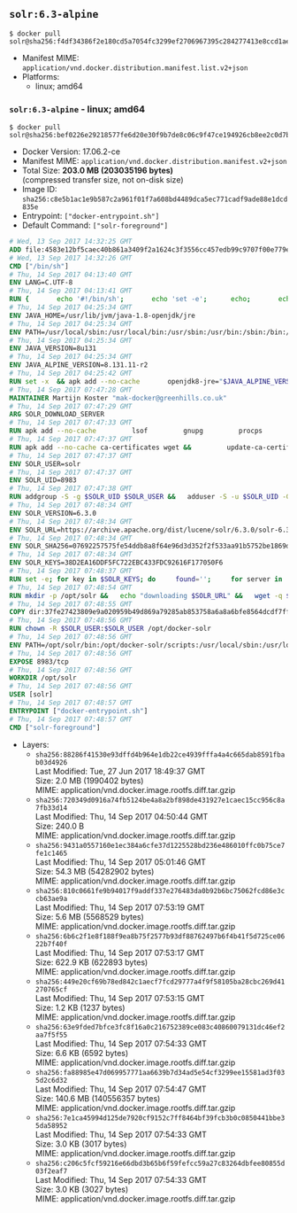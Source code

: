 ## `solr:6.3-alpine`

```console
$ docker pull solr@sha256:f4df34386f2e180cd5a7054fc3299ef2706967395c284277413e8ccd1ae9c5d7
```

-	Manifest MIME: `application/vnd.docker.distribution.manifest.list.v2+json`
-	Platforms:
	-	linux; amd64

### `solr:6.3-alpine` - linux; amd64

```console
$ docker pull solr@sha256:bef0226e29218577fe6d20e30f9b7de8c06c9f47ce194926cb8ee2c0d7b2a97b
```

-	Docker Version: 17.06.2-ce
-	Manifest MIME: `application/vnd.docker.distribution.manifest.v2+json`
-	Total Size: **203.0 MB (203035196 bytes)**  
	(compressed transfer size, not on-disk size)
-	Image ID: `sha256:c8e5b1ac1e9b587c2a961f01f7a608bd4489dca5ec771cadf9ade88e1dcd835e`
-	Entrypoint: `["docker-entrypoint.sh"]`
-	Default Command: `["solr-foreground"]`

```dockerfile
# Wed, 13 Sep 2017 14:32:25 GMT
ADD file:4583e12bf5caec40b861a3409f2a1624c3f3556cc457edb99c9707f00e779e45 in / 
# Wed, 13 Sep 2017 14:32:26 GMT
CMD ["/bin/sh"]
# Thu, 14 Sep 2017 04:13:40 GMT
ENV LANG=C.UTF-8
# Thu, 14 Sep 2017 04:13:41 GMT
RUN { 		echo '#!/bin/sh'; 		echo 'set -e'; 		echo; 		echo 'dirname "$(dirname "$(readlink -f "$(which javac || which java)")")"'; 	} > /usr/local/bin/docker-java-home 	&& chmod +x /usr/local/bin/docker-java-home
# Thu, 14 Sep 2017 04:25:34 GMT
ENV JAVA_HOME=/usr/lib/jvm/java-1.8-openjdk/jre
# Thu, 14 Sep 2017 04:25:34 GMT
ENV PATH=/usr/local/sbin:/usr/local/bin:/usr/sbin:/usr/bin:/sbin:/bin:/usr/lib/jvm/java-1.8-openjdk/jre/bin:/usr/lib/jvm/java-1.8-openjdk/bin
# Thu, 14 Sep 2017 04:25:34 GMT
ENV JAVA_VERSION=8u131
# Thu, 14 Sep 2017 04:25:34 GMT
ENV JAVA_ALPINE_VERSION=8.131.11-r2
# Thu, 14 Sep 2017 04:25:42 GMT
RUN set -x 	&& apk add --no-cache 		openjdk8-jre="$JAVA_ALPINE_VERSION" 	&& [ "$JAVA_HOME" = "$(docker-java-home)" ]
# Thu, 14 Sep 2017 07:47:28 GMT
MAINTAINER Martijn Koster "mak-docker@greenhills.co.uk"
# Thu, 14 Sep 2017 07:47:29 GMT
ARG SOLR_DOWNLOAD_SERVER
# Thu, 14 Sep 2017 07:47:33 GMT
RUN apk add --no-cache         lsof         gnupg         procps         tar         bash
# Thu, 14 Sep 2017 07:47:37 GMT
RUN apk add --no-cache ca-certificates wget &&         update-ca-certificates
# Thu, 14 Sep 2017 07:47:37 GMT
ENV SOLR_USER=solr
# Thu, 14 Sep 2017 07:47:37 GMT
ENV SOLR_UID=8983
# Thu, 14 Sep 2017 07:47:38 GMT
RUN addgroup -S -g $SOLR_UID $SOLR_USER &&   adduser -S -u $SOLR_UID -G $SOLR_USER -g $SOLR_USER $SOLR_USER
# Thu, 14 Sep 2017 07:48:34 GMT
ENV SOLR_VERSION=6.3.0
# Thu, 14 Sep 2017 07:48:34 GMT
ENV SOLR_URL=https://archive.apache.org/dist/lucene/solr/6.3.0/solr-6.3.0.tgz
# Thu, 14 Sep 2017 07:48:34 GMT
ENV SOLR_SHA256=07692257575fe54ddb8a8f64e96d3d352f2f533aa91b5752be1869d2acf2f544
# Thu, 14 Sep 2017 07:48:34 GMT
ENV SOLR_KEYS=38D2EA16DDF5FC722EBC433FDC92616F177050F6
# Thu, 14 Sep 2017 07:48:37 GMT
RUN set -e; for key in $SOLR_KEYS; do     found='';     for server in       ha.pool.sks-keyservers.net       hkp://keyserver.ubuntu.com:80       hkp://p80.pool.sks-keyservers.net:80       pgp.mit.edu     ; do       echo "  trying $server for $key";       gpg --keyserver "$server" --keyserver-options timeout=10 --recv-keys "$key" && found=yes && break;     done;     test -z "$found" && echo >&2 "error: failed to fetch $key from several disparate servers -- network issues?" && exit 1;   done;   exit 0
# Thu, 14 Sep 2017 07:48:54 GMT
RUN mkdir -p /opt/solr &&   echo "downloading $SOLR_URL" &&   wget -q $SOLR_URL -O /opt/solr.tgz &&   echo "downloading $SOLR_URL.asc" &&   wget -q $SOLR_URL.asc -O /opt/solr.tgz.asc &&   echo "$SOLR_SHA256 */opt/solr.tgz" | sha256sum -c - &&   (>&2 ls -l /opt/solr.tgz /opt/solr.tgz.asc) &&   gpg --batch --verify /opt/solr.tgz.asc /opt/solr.tgz &&   tar -C /opt/solr --extract --file /opt/solr.tgz --strip-components=1 &&   rm /opt/solr.tgz* &&   rm -Rf /opt/solr/docs/ &&   mkdir -p /opt/solr/server/solr/lib /opt/solr/server/solr/mycores &&   sed -i -e 's/#SOLR_PORT=8983/SOLR_PORT=8983/' /opt/solr/bin/solr.in.sh &&   sed -i -e '/-Dsolr.clustering.enabled=true/ a SOLR_OPTS="$SOLR_OPTS -Dsun.net.inetaddr.ttl=60 -Dsun.net.inetaddr.negative.ttl=60"' /opt/solr/bin/solr.in.sh &&   chown -R $SOLR_USER:$SOLR_USER /opt/solr &&   mkdir /docker-entrypoint-initdb.d /opt/docker-solr/
# Thu, 14 Sep 2017 07:48:55 GMT
COPY dir:37fe27423809e9a020959b49d869a79285ab853758a6a8a6bfe8564dcdf7ff56 in /opt/docker-solr/scripts 
# Thu, 14 Sep 2017 07:48:56 GMT
RUN chown -R $SOLR_USER:$SOLR_USER /opt/docker-solr
# Thu, 14 Sep 2017 07:48:56 GMT
ENV PATH=/opt/solr/bin:/opt/docker-solr/scripts:/usr/local/sbin:/usr/local/bin:/usr/sbin:/usr/bin:/sbin:/bin:/usr/lib/jvm/java-1.8-openjdk/jre/bin:/usr/lib/jvm/java-1.8-openjdk/bin
# Thu, 14 Sep 2017 07:48:56 GMT
EXPOSE 8983/tcp
# Thu, 14 Sep 2017 07:48:56 GMT
WORKDIR /opt/solr
# Thu, 14 Sep 2017 07:48:56 GMT
USER [solr]
# Thu, 14 Sep 2017 07:48:57 GMT
ENTRYPOINT ["docker-entrypoint.sh"]
# Thu, 14 Sep 2017 07:48:57 GMT
CMD ["solr-foreground"]
```

-	Layers:
	-	`sha256:88286f41530e93dffd4b964e1db22ce4939fffa4a4c665dab8591fbab03d4926`  
		Last Modified: Tue, 27 Jun 2017 18:49:37 GMT  
		Size: 2.0 MB (1990402 bytes)  
		MIME: application/vnd.docker.image.rootfs.diff.tar.gzip
	-	`sha256:720349d0916a74fb5124be4a8a2bf898de431927e1caec15cc956c8a7fb33d14`  
		Last Modified: Thu, 14 Sep 2017 04:50:44 GMT  
		Size: 240.0 B  
		MIME: application/vnd.docker.image.rootfs.diff.tar.gzip
	-	`sha256:9431a0557160e1ec384a6cfe37d1225528bd236e486010ffc0b75ce7fe1c1465`  
		Last Modified: Thu, 14 Sep 2017 05:01:46 GMT  
		Size: 54.3 MB (54282902 bytes)  
		MIME: application/vnd.docker.image.rootfs.diff.tar.gzip
	-	`sha256:810c0661fe9b94017f9addf337e276483da0b92b6bc75062fcd86e3ccb63ae9a`  
		Last Modified: Thu, 14 Sep 2017 07:53:19 GMT  
		Size: 5.6 MB (5568529 bytes)  
		MIME: application/vnd.docker.image.rootfs.diff.tar.gzip
	-	`sha256:6b6c2f1e8f188f9ea8b75f2577b93df88762497b6f4b41f5d725ce0622b7f40f`  
		Last Modified: Thu, 14 Sep 2017 07:53:17 GMT  
		Size: 622.9 KB (622893 bytes)  
		MIME: application/vnd.docker.image.rootfs.diff.tar.gzip
	-	`sha256:449e20cf69b78ed842c1aecf7fcd29777a4f9f58105ba28cbc269d41270765cf`  
		Last Modified: Thu, 14 Sep 2017 07:53:15 GMT  
		Size: 1.2 KB (1237 bytes)  
		MIME: application/vnd.docker.image.rootfs.diff.tar.gzip
	-	`sha256:63e9fded7bfce3fc8f16a0c216752389ce083c40860079131dc46ef2aa7f5f55`  
		Last Modified: Thu, 14 Sep 2017 07:54:33 GMT  
		Size: 6.6 KB (6592 bytes)  
		MIME: application/vnd.docker.image.rootfs.diff.tar.gzip
	-	`sha256:fa88985e47d069957771aa6639b7d34ad5e54cf3299ee15581ad3f035d2c6d32`  
		Last Modified: Thu, 14 Sep 2017 07:54:47 GMT  
		Size: 140.6 MB (140556357 bytes)  
		MIME: application/vnd.docker.image.rootfs.diff.tar.gzip
	-	`sha256:7e1ca45994d125de7920cf9152c7ff8464bf39fcb3b0c0850441bbe35da58952`  
		Last Modified: Thu, 14 Sep 2017 07:54:33 GMT  
		Size: 3.0 KB (3017 bytes)  
		MIME: application/vnd.docker.image.rootfs.diff.tar.gzip
	-	`sha256:c206c5fcf59216e66dbd3b65b6f59fefcc59a27c83264dbfee80855d03f2eaf7`  
		Last Modified: Thu, 14 Sep 2017 07:54:33 GMT  
		Size: 3.0 KB (3027 bytes)  
		MIME: application/vnd.docker.image.rootfs.diff.tar.gzip
